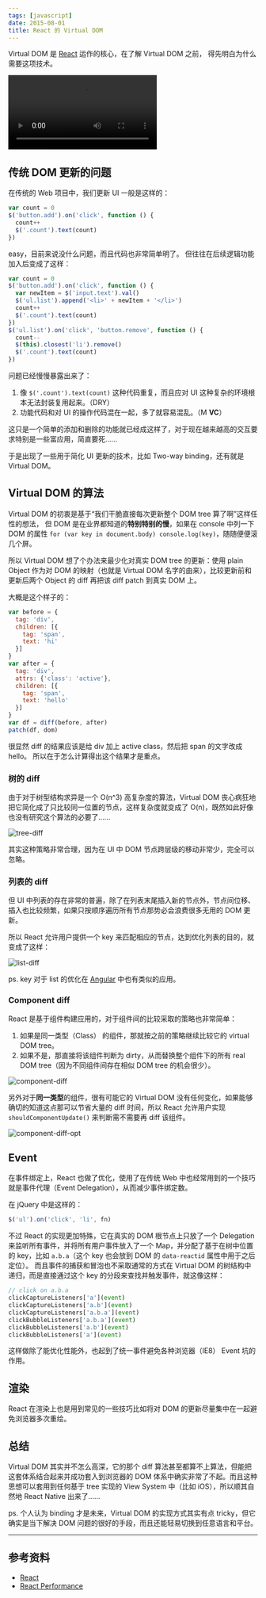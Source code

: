 ```yaml
---
tags: [javascript]
date: 2015-08-01
title: React 的 Virtual DOM
---
```


Virtual DOM 是 [React][1] 运作的核心，在了解 Virtual DOM 之前，
得先明白为什么需要这项技术。

<video autoplay loop><source type="video/mp4" src="./cover.mp4.gif"></video>
<!--more-->

## 传统 DOM 更新的问题
在传统的 Web 项目中，我们更新 UI 一般是这样的：
```js
var count = 0
$('button.add').on('click', function () {
  count++
  $('.count').text(count)
})
```

easy，目前来说没什么问题，而且代码也非常简单明了。
但往往在后续逻辑功能加入后变成了这样：
```js
var count = 0
$('button.add').on('click', function () {
  var newItem = $('input.text').val()
  $('ul.list').append('<li>' + newItem + '</li>')
  count++
  $('.count').text(count)
})
$('ul.list').on('click', 'button.remove', function () {
  count--
  $(this).closest('li').remove()
  $('.count').text(count)
})
```
问题已经慢慢暴露出来了：

1. 像 `$('.count').text(count)` 这种代码重复，而且应对 UI 这种复杂的环境根本无法封装复用起来。（DRY）
2. 功能代码和对 UI 的操作代码混在一起，多了就容易混乱。（M **VC**）

这只是一个简单的添加和删除的功能就已经成这样了，对于现在越来越高的交互要求特别是一些富应用，简直要死……

于是出现了一些用于简化 UI 更新的技术，比如 Two-way binding，还有就是 Virtual DOM。


## Virtual DOM 的算法
Virtual DOM 的初衷是基于“我们干脆直接每次更新整个 DOM tree 算了啊”这样任性的想法，
但 DOM 是在业界都知道的**特别特别的慢**，如果在 console 中列一下 DOM 的属性
`for (var key in document.body) console.log(key)`，随随便便滚几个屏。

所以 Virtual DOM 想了个办法来最少化对真实 DOM tree 的更新：使用 plain Object 作为对 DOM 的映射（也就是 Virtual DOM 名字的由来），比较更新前和更新后两个 Object 的 diff 再把该 diff patch 到真实 DOM 上。

大概是这个样子的：
```js
var before = {
  tag: 'div',
  children: [{
    tag: 'span',
    text: 'hi'
  }]
}
var after = {
  tag: 'div',
  attrs: {'class': 'active'},
  children: [{
    tag: 'span',
    text: 'hello'
  }]
}
var df = diff(before, after)
patch(df, dom)
```

很显然 diff 的结果应该是给 div 加上 active class，然后把 span 的文字改成 hello。
所以在于怎么计算得出这个结果才是重点。


### 树的 diff
由于对于树型结构求异是一个 O(n^3) 高复杂度的算法，Virtual DOM 丧心病狂地把它简化成了只比较同一位置的节点，这样复杂度就变成了 O(n)，既然如此好像也没有研究这个算法的必要了……

![tree-diff](./tree-diff.svg)

其实这种策略非常合理，因为在 UI 中 DOM 节点跨层级的移动非常少，完全可以忽略。

### 列表的 diff
但 UI 中列表的存在非常的普遍，除了在列表末尾插入新的节点外，节点间位移、插入也比较频繁，如果只按顺序遍历所有节点那势必会浪费很多无用的 DOM 更新。

所以 React 允许用户提供一个 key 来匹配相应的节点，达到优化列表的目的，就变成了这样：

![list-diff](./list-diff.svg)

ps. key 对于 list 的优化在 [Angular](https://docs.angularjs.org/api/ng/directive/ngRepeat#tracking-and-duplicates) 中也有类似的应用。


### Component diff
React 是基于组件构建应用的，对于组件间的比较采取的策略也非常简单：

1. 如果是同一类型（Class） 的组件，那就按之前的策略继续比较它的 virtual DOM tree。
2. 如果不是，那直接将该组件判断为 dirty，从而替换整个组件下的所有 real DOM tree（因为不同组件间存在相似 DOM tree 的机会很少）。


![component-diff](./component-diff.svg)

另外对于**同一类型**的组件，很有可能它的 Virtual DOM 没有任何变化，如果能够确切的知道这点那可以节省大量的 diff 时间，所以 React 允许用户实现 `shouldComponentUpdate()` 来判断需不需要再 diff 该组件。


![component-diff-opt](./component-diff-opt.svg)


## Event
在事件绑定上，React 也做了优化，使用了在传统 Web 中也经常用到的一个技巧就是事件代理（Event Delegation），从而减少事件绑定数。

在 jQuery 中是这样的：
```js
$('ul').on('click', 'li', fn)
```

不过 React 的实现更加特殊，它在真实的 DOM 根节点上只放了一个 Delegation 来监听所有事件，并将所有用户事件放入了一个 Map，并分配了基于在树中位置的 key，比如 `a.b.a`（这个 key 也会放到 DOM 的 `data-reactid` 属性中用于之后定位）。
而且事件的捕获和冒泡也不采取通常的方式在 Virtual DOM 的树结构中递归，而是直接通过这个 key 的分段来查找并触发事件，就这像这样：

```js
// click on a.b.a
clickCaptureListeners['a'](event)
clickCaptureListeners['a.b'](event)
clickCaptureListeners['a.b.a'](event)
clickBubbleListeners['a.b.a'](event)
clickBubbleListeners['a.b'](event)
clickBubbleListeners['a'](event)
```

这样做除了能优化性能外，也起到了统一事件避免各种浏览器（IE8） Event 坑的作用。

## 渲染
React 在渲染上也是用到常见的一些技巧比如将对 DOM 的更新尽量集中在一起避免浏览器多次重绘。

## 总结
Virtual DOM 其实并不怎么高深，它的那个 diff 算法甚至都算不上算法，但能把这套体系结合起来并成功套入到浏览器的 DOM 体系中确实非常了不起。而且这种思想可以套用到任何基于 tree 实现的 View System 中（比如 iOS），所以顺其自然地 React Native 出来了……

ps. 个人认为 binding 才是未来，Virtual DOM 的实现方式其实有点 tricky，但它确实是当下解决 DOM 问题的很好的手段，而且还能轻易切换到任意语言和平台。


----
## 参考资料
- [React][1]
- [React Performance][2]

[1]: http://facebook.github.io/react/
[2]: http://blog.vjeux.com/2013/javascript/react-performance.html

